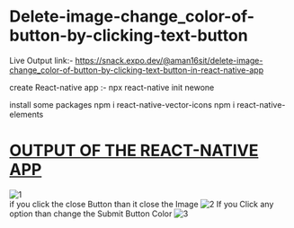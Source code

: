 # Delete-image-change_color-of-button-by-clicking-text-button
Live Output link:- https://snack.expo.dev/@aman16sit/delete-image-change_color-of-button-by-clicking-text-button-in-react-native-app

create React-native app :- 
       npx react-native init newone

install some packages
        npm i react-native-vector-icons
        npm i react-native-elements
<u><h1>OUTPUT OF THE REACT-NATIVE APP</h1></u>
![1](https://user-images.githubusercontent.com/52910664/133242000-df7c68bb-be0e-4769-a181-96234388e9f1.png)  
if you click the close Button than it close the Image
![2](https://user-images.githubusercontent.com/52910664/133242043-94e7dfeb-2a26-4cd6-a1c2-d99cf77bbf75.png)
If you Click any option than change the Submit Button Color 
![3](https://user-images.githubusercontent.com/52910664/133242050-b53e7ca7-b30d-4917-96c1-de41eafb94ce.png)
